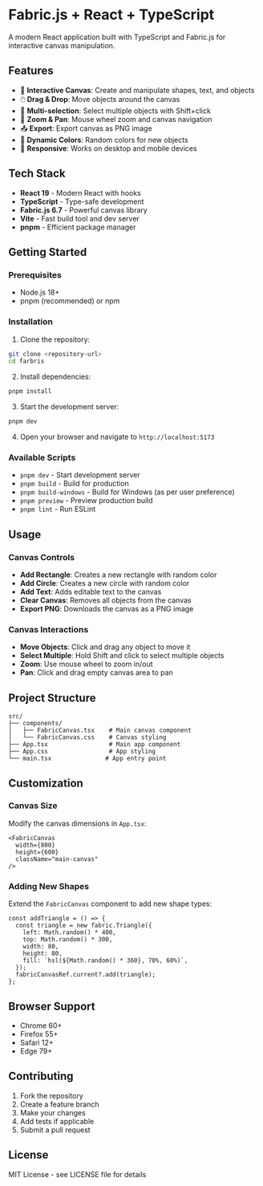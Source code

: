 # Fabric.js + React + TypeScript

A modern React application built with TypeScript and Fabric.js for interactive canvas manipulation.

## Features

- 🎨 **Interactive Canvas**: Create and manipulate shapes, text, and objects
- 🖱️ **Drag & Drop**: Move objects around the canvas
- 🎯 **Multi-selection**: Select multiple objects with Shift+click
- 🔄 **Zoom & Pan**: Mouse wheel zoom and canvas navigation
- 📤 **Export**: Export canvas as PNG image
- 🎨 **Dynamic Colors**: Random colors for new objects
- 📱 **Responsive**: Works on desktop and mobile devices

## Tech Stack

- **React 19** - Modern React with hooks
- **TypeScript** - Type-safe development
- **Fabric.js 6.7** - Powerful canvas library
- **Vite** - Fast build tool and dev server
- **pnpm** - Efficient package manager

## Getting Started

### Prerequisites

- Node.js 18+ 
- pnpm (recommended) or npm

### Installation

1. Clone the repository:
```bash
git clone <repository-url>
cd farbris
```

2. Install dependencies:
```bash
pnpm install
```

3. Start the development server:
```bash
pnpm dev
```

4. Open your browser and navigate to `http://localhost:5173`

### Available Scripts

- `pnpm dev` - Start development server
- `pnpm build` - Build for production
- `pnpm build-windows` - Build for Windows (as per user preference)
- `pnpm preview` - Preview production build
- `pnpm lint` - Run ESLint

## Usage

### Canvas Controls

- **Add Rectangle**: Creates a new rectangle with random color
- **Add Circle**: Creates a new circle with random color  
- **Add Text**: Adds editable text to the canvas
- **Clear Canvas**: Removes all objects from the canvas
- **Export PNG**: Downloads the canvas as a PNG image

### Canvas Interactions

- **Move Objects**: Click and drag any object to move it
- **Select Multiple**: Hold Shift and click to select multiple objects
- **Zoom**: Use mouse wheel to zoom in/out
- **Pan**: Click and drag empty canvas area to pan

## Project Structure

```
src/
├── components/
│   ├── FabricCanvas.tsx    # Main canvas component
│   └── FabricCanvas.css    # Canvas styling
├── App.tsx                 # Main app component
├── App.css                 # App styling
└── main.tsx               # App entry point
```

## Customization

### Canvas Size
Modify the canvas dimensions in `App.tsx`:
```tsx
<FabricCanvas 
  width={800} 
  height={600} 
  className="main-canvas"
/>
```

### Adding New Shapes
Extend the `FabricCanvas` component to add new shape types:
```tsx
const addTriangle = () => {
  const triangle = new fabric.Triangle({
    left: Math.random() * 400,
    top: Math.random() * 300,
    width: 80,
    height: 80,
    fill: `hsl(${Math.random() * 360}, 70%, 60%)`,
  });
  fabricCanvasRef.current?.add(triangle);
};
```

## Browser Support

- Chrome 60+
- Firefox 55+
- Safari 12+
- Edge 79+

## Contributing

1. Fork the repository
2. Create a feature branch
3. Make your changes
4. Add tests if applicable
5. Submit a pull request

## License

MIT License - see LICENSE file for details